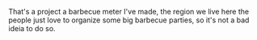 That's a project a barbecue meter I've made, the region we live here the people just love to organize some big barbecue parties, so it's not a bad ideia to do so. 
